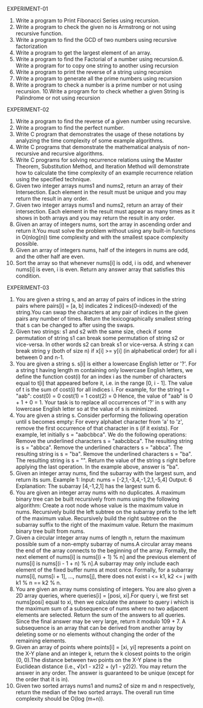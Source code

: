 EXPERIMENT-01
1.	Write a program to Print Fibonacci Series using recursion.
2.	Write a program to check the given no is Armstrong or not using recursive function.
3.	Write a program to find the GCD of two numbers using recursive factorization
4.	Write a program to get the largest element of an array.
5.	Write a program to find the Factorial of a number using recursion.6. Write a program for to copy one string to another  using recursion
7. Write a program   to print the reverse of a string using recursion
8. Write a program   to generate all the prime numbers using recursion
9. Write a program to check a number is a prime number or not using recursion.
10.Write a program for to check whether a given String is Palindrome or  not using recursion

EXPERIMENT-02
1. Write a program to find the reverse of a given number using recursive.
2. Write a program to find the perfect number. 
3. Write C program that demonstrates the usage of these notations by analyzing the time complexity of some example algorithms.
4. Write C programs that demonstrate the mathematical analysis of non-recursive and recursive algorithms.
5. Write C programs for solving recurrence relations using the Master Theorem, Substitution Method, and Iteration Method will demonstrate how to calculate the time complexity of an example recurrence relation using the specified technique.
6. Given two integer arrays nums1 and nums2, return an array of their Intersection. Each element in the result must be unique and you may return the result in any order.
7. Given two integer arrays nums1 and nums2, return an array of their intersection. Each element in the result must appear as many times as it shows in both arrays and you may return the result in any order.
8. Given an array of integers nums, sort the array in ascending order and return it.You must solve the problem without using any built-in functions in O(nlog(n)) time complexity and with the smallest space complexity possible.
9. Given an array of integers nums, half of the integers in nums are odd, and the other half are even.
10. Sort the array so that whenever nums[i] is odd, i is odd, and whenever nums[i] is even, i is even. Return any answer array that satisfies this condition.

EXPERIMENT-03
1.	You are given a string s, and an array of pairs of indices in the string pairs where pairs[i] = [a, b] indicates 2 indices(0-indexed) of the string.You can swap the characters at any pair of indices in the given pairs any number of times. Return the lexicographically smallest string that s can be changed to after using the swaps.
2.	Given two strings: s1 and s2 with the same size, check if some permutation of string s1 can break some permutation of string s2 or vice-versa. In other words s2 can break s1 or vice-versa. A string x can break string y (both of size n) if x[i] >= y[i] (in alphabetical order) for all i between 0 and n-1.
3.	You are given a string s. s[i] is either a lowercase English letter or '?'. For a string t having length m containing only lowercase English letters, we define the function cost(i) for an index i as the number of characters equal to t[i] that appeared before it, i.e. in the range [0, i - 1]. The value of t is the sum of cost(i) for all indices i. For example, for the string t = "aab":
cost(0) = 0
cost(1) = 1
cost(2) = 0
Hence, the value of "aab" is 0 + 1 + 0 = 1. Your task is to replace all occurrences of '?' in s with any lowercase English letter so at the value of s is minimized.
4.	You are given a string s. Consider performing the following operation until s becomes empty: For every alphabet character from 'a' to 'z', remove the first occurrence of that character in s (if it exists). For example, let initially s = "aabcbbca". We do the following operations: Remove the underlined characters s = "aabcbbca". The resulting string is s = "abbca". Remove the underlined characters s = "abbca". The resulting string is s = "ba". Remove the underlined characters s = "ba". The resulting string is s = "". Return the value of the string s right before applying the last operation. In the example above, answer is "ba".
5.	Given an integer array nums, find the  subarray with the largest sum, and return its sum.
Example 1:
Input: nums = [-2,1,-3,4,-1,2,1,-5,4]
Output: 6
Explanation: The subarray [4,-1,2,1] has the largest sum 6.
6.	You are given an integer array nums with no duplicates. A maximum binary tree can be built recursively from nums using the following algorithm: Create a root node whose value is the maximum value in nums. Recursively build the left subtree on the subarray prefix to the left of the maximum value. Recursively build the right subtree on the subarray suffix to the right of the maximum value. Return the maximum binary tree built from nums.
7.	Given a circular integer array nums of length n, return the maximum possible sum of a non-empty subarray of nums.A circular array means the end of the array connects to the beginning of the array. Formally, the next element of nums[i] is nums[(i + 1) % n] and the previous element of nums[i] is nums[(i - 1 + n) % n].A subarray may only include each element of the fixed buffer nums at most once. Formally, for a subarray nums[i], nums[i + 1], ..., nums[j], there does not exist i <= k1, k2 <= j with k1 % n == k2 % n.
8.	You are given an array nums consisting of integers. You are also given a 2D array queries, where queries[i] = [posi, xi].For query i, we first set nums[posi] equal to xi, then we calculate the answer to query i which is the maximum sum of a subsequence of nums where no two adjacent elements are selected. Return the sum of the answers to all queries. Since the final answer may be very large, return it modulo 109 + 7. A subsequence is an array that can be derived from another array by deleting some or no elements without changing the order of the remaining elements.
9. Given an array of points where points[i] = [xi, yi] represents a point on the X-Y plane and an integer k, return the k closest points to the origin (0, 0).The distance between two points on the X-Y plane is the Euclidean distance (i.e., √(x1 - x2)2 + (y1 - y2)2). You may return the answer in any order. The answer is guaranteed to be unique (except for the order that it is in).
10. Given two sorted arrays nums1 and nums2 of size m and n respectively, return the median of the two sorted arrays. The overall run time complexity should be O(log (m+n)).
